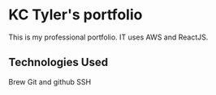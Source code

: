 # KC Tyler's portfolio

This is my professional portfolio. IT uses AWS and ReactJS.

## Technologies Used

Brew
Git and github
SSH
